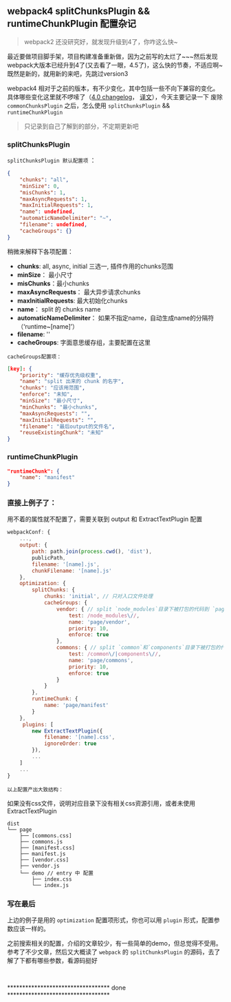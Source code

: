 ## webpack4 splitChunksPlugin && runtimeChunkPlugin 配置杂记

> webpack2 还没研究好，就发现升级到4了，你咋这么快~

最近要做项目脚手架，项目构建准备重新做，因为之前写的太烂了~~~然后发现webpack大版本已经升到4了(又去看了一眼，4.5了)，这么快的节奏，不适应啊~ 既然是新的，就用新的来吧，先跳过version3

webpack4 相对于之前的版本，有不少变化，其中包括一些不向下兼容的变化。具体哪些变化这里就不啰嗦了（[4.0 changelog](https://github.com/webpack/webpack/releases/tag/v4.0.0)， [译文](https://zhuanlan.zhihu.com/p/34028750)），今天主要记录一下 废除 ```commonChunksPlugin``` 之后，怎么使用 ```splitChunksPlugin``` && ```runtimeChunkPlugin```
> 只记录到自己了解到的部分，不定期更新吧

### splitChunksPlugin

```splitChunksPlugin 默认配置项``` ：
```json
{
    "chunks": "all",
    "minSize": 0,
    "misChunks": 1,
    "maxAsyncRequests": 1,
    "maxInitialRequests": 1,
    "name": undefined,
    "automaticNameDelimiter": "~",
    "filename": undefined,
    "cacheGroups": {}
}
```
稍微来解释下各项配置：
- **chunks**: all, async, initial 三选一, 插件作用的chunks范围
- **minSize**： 最小尺寸
- **misChunks**：最小chunks
- **maxAsyncRequests**： 最大异步请求chunks
- **maxInitialRequests**: 最大初始化chunks
- **name**： split 的 chunks name
- **automaticNameDelimiter**： 如果不指定name，自动生成name的分隔符（‘runtime~[name]’）
- **filename**: ''
- **cacheGroups**: 字面意思缓存组，主要配置在这里


```cacheGroups配置项：```

```json
[key]: {
    "priority": "缓存优先级权重",
    "name": "split 出来的 chunk 的名字",
    "chunks": "应该用范围",
    "enforce": "未知",
    "minSize": "最小尺寸",
    "minChunks": "最小chunks",
    "maxAsyncRequests": "",
    "maxInitialRequests": "",
    "filename": "最后output的文件名",
    "reuseExistingChunk": "未知"
}
```

### runtimeChunkPlugin
```json
"runtimeChunk": {
    "name": "manifest"
}
```

### 直接上例子了：
用不着的属性就不配置了，需要关联到 output 和 ExtractTextPlugin 配置

```js
webpackConf: {
    ...,
    output: {
        path: path.join(process.cwd(), 'dist'),
        publicPath,
        filename: '[name].js',
        chunkFilename: '[name].js'
    },
    optimization: {
        splitChunks: {
            chunks: 'initial', // 只对入口文件处理
            cacheGroups: {
                vendor: { // split `node_modules`目录下被打包的代码到 `page/vendor.js && .css` 没找到可打包文件的话，则没有。css需要依赖 `ExtractTextPlugin`
                    test: /node_modules\//,
                    name: 'page/vendor',
                    priority: 10,
                    enforce: true
                },
                commons: { // split `common`和`components`目录下被打包的代码到`page/commons.js && .css`
                    test: /common\/|components\//,
                    name: 'page/commons',
                    priority: 10,
                    enforce: true
                }
            }
        },
        runtimeChunk: {
            name: 'page/manifest'
        }
    },
     plugins: [
        new ExtractTextPlugin({
            filename: '[name].css',
            ignoreOrder: true
        }),
        ...
    ]
    ...
}

```

```以上配置产出大致结构：```

如果没有css文件，说明对应目录下没有相关css资源引用，或者未使用ExtractTextPlugin
```
dist
└── page
    ├── [commons.css]
    ├── commons.js
    ├── [manifest.css]
    ├── manifest.js
    ├── [vendor.css]
    ├── vendor.js
    └── demo // entry 中 配置
        ├── index.css
        └── index.js
```

### 写在最后
上边的例子是用的 `optimization` 配置项形式，你也可以用 `plugin` 形式，配置参数应该一样的。

之前搜索相关的配置，介绍的文章较少，有一些简单的demo，但总觉得不受用。
参考了不少文章，然后又大概读了 `webpack` 的 `splitChunksPlugin` 的源码，去了解了下都有哪些参数，看源码挺好

<br>

********************************** done **********************************
